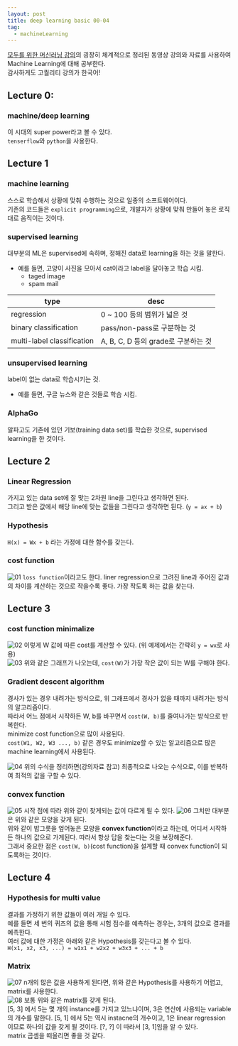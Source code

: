 ```yaml
---
layout: post
title: deep learning basic 00-04
tag:
  - machineLearning
---
```


[모두를 위한 머신러닝 강의](https://hunkim.github.io/ml/)의 굉장히 체계적으로 정리된 동영상 강의와 자료를 사용하여 Machine Learning에 대해 공부한다.  
감사하게도 고퀄리티 강의가 한국어!

## Lecture 0:

### machine/deep learning
이 시대의 super power라고 볼 수 있다.  
`tenserflow`와 `python`을 사용한다.

## Lecture 1

### machine learning
스스로 학습해서 상황에 맞춰 수행하는 것으로 일종의 소프트웨어이다.  
기존의 코드들은 `explicit programming`으로, 개발자가 상황에 맞춰 만들어 놓은 로직대로 움직이는 것이다.

### supervised learning  
대부분의 ML은 supervised에 속하며, 정해진 data로 learning을 하는 것을 말한다.
  - 예를 들면, 고양이 사진을 모아서 cat이라고 label을 달아놓고 학습 시킴.
    - taged image
    - spam mail

| type                       | desc                        |
| -------------------------- | --------------------------- |
| regression                 | 0 ~ 100 등의 범위가 넓은 것         |
| binary classification      | pass/non-pass로 구분하는 것       |
| multi-label classification | A, B, C, D 등의 grade로 구분하는 것 |

### unsupervised learning
label이 없는 data로 학습시키는 것.
  - 예를 들면, 구글 뉴스와 같은 것들로 학습 시킴.

### AlphaGo
알파고도 기존에 있던 기보(training data set)를 학습한 것으로, supervised learning을 한 것이다.

## Lecture 2

### Linear Regression
가지고 있는 data set에 잘 맞는 2차원 line을 그린다고 생각하면 된다.  
그리고 받은 값에서 해당 line에 맞는 값들을 그린다고 생각하면 된다. (`y = ax + b`)  

### Hypothesis
`H(x) = Wx + b` 라는 가정에 대한 함수를 갖는다.

### cost function
![01](/images/postmachine_learning/lec/02_01.PNG)
`loss function`이라고도 한다.
liner regression으로 그려진 line과 주어진 값과의 차이를 계산하는 것으로 작을수록 좋다. 가장 작도록 하는 값을 찾는다.

## Lecture 3

### cost function minimalize
![02](/images/postmachine_learning/lec/03_01.PNG)
이렇게 W 값에 따른 cost를 계산할 수 있다. (위 예제에서는 간략히 `y = wx`로 사용)  
![03](/images/postmachine_learning/lec/03_02.PNG)
위와 같은 그래프가 나오는데, `cost(W)`가 가장 작은 값이 되는 W를 구해야 한다.

### Gradient descent algorithm
경사가 있는 경우 내려가는 방식으로, 위 그래프에서 경사가 없을 때까지 내려가는 방식의 알고리즘이다.  
따라서 어느 점에서 시작하든 W, b를 바꾸면서 `cost(W, b)`를 줄여나가는 방식으로 반복한다.  
minimize cost function으로 많이 사용된다.  
`cost(W1, W2, W3 ..., b)` 같은 경우도 minimize할 수 있는 알고리즘으로 많은 machine learning에서 사용된다. 

![04](/images/postmachine_learning/lec/03_03.PNG)
위의 수식을 정리하면(강의자료 참고) 최종적으로 나오는 수식으로, 이를 반복하여 최적의 값을 구할 수 있다.

### convex function
![05](/images/postmachine_learning/lec/03_04.PNG)
시작 점에 따라 위와 같이 찾게되는 값이 다르게 될 수 있다. 
![06](/images/postmachine_learning/lec/03_05.PNG)
그치만 대부분은 위와 같은 모양을 갖게 된다.  
위와 같이 밥그릇을 엎어놓은 모양을 **convex function**이라고 하는데, 어디서 시작하든 하나의 값으로 가게된다. 따라서 항상 답을 찾는다는 것을 보장해준다.  
그래서 중요한 점은 `cost(W, b)`(cost function)을 설계할 때 convex function이 되도록하는 것이다.  

## Lecture 4


### Hypothesis for multi value
결과를 가정하기 위한 값들이 여러 개일 수 있다.  
예를 들면 세 번의 퀴즈의 값을 통해 시험 점수를 예측하는 경우는, 3개의 값으로 결과를 예측한다.  
여러 값에 대한 가정은 아래와 같은 Hypothesis를 갖는다고 볼 수 있다.  
`H(x1, x2, x3, ...) = w1x1 + w2x2 + w3x3 + ... + b`

### Matrix
![07](/images/postmachine_learning/lec/04_01.PNG)
n개의 많은 값을 사용하게 된다면, 위와 같은 Hypothesis를 사용하기 어렵고, matrix를 사용한다.  
![08](/images/postmachine_learning/lec/04_02.PNG)
보통 위와 같은 matrix를 갖게 된다.  
[5, 3] 에서 5는 몇 개의 instance를 가지고 있느냐이며, 3은 연산에 사용되는 variable의 개수를 말한다. [5, 1] 에서 5는 역시 instacne의 개수이고, 1은 linear regression 이므로 하나의 값을 갖게 될 것이다.
[?, ?] 이 따라서 [3, 1]임을 알 수 있다.  
matrix 곱셈을 떠올리면 좋을 것 같다.  

